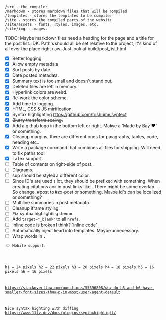 ```
/src - the compiler
/markdown - stores markdown files that will be compiled
/templates - stores the templates to be compiled
/site - stores the compiled parts of the website
/site/assets - fonts, styles, images, etc.
/site/img - images.
```

TODO:
Maybe markdown files need a heading for the page and a title for the post list. IDK.
Path's should all be set relative to the project, it's kind of all over the place right now. Just look at build/post_list.html

- [x] Better logging
- [x] Allow empty metadata
- [x] Sort posts by date.
- [x] Date posted metadata.
- [x] Summary text is too small and doesn't stand out.
- [x] Deleted files are left in memory.
- [x] Hyperlink colors are weird.
- [x] Re-work the color scheme.
- [x] Add time to logging.
- [x] HTML, CSS & JS minification.
- [x] Syntax highlighting https://github.com/trishume/syntect
- [x] ~~Blurry transform scaling.~~
- [x] Add a github logo in the bottom left or right. Mabye a 'Made by Bay ❤' or something.
- [x] Cleanup margins, there are different ones for paragraphs, tables, code, heading etc..
- [x] Write a package command that combines all files for shipping. Will need to fix paths too!
- [x] LaTex support.
- [ ] Table of contents on right-side of post.
- [ ] Diagrams.
- [ ] sup should be styled a different color.
- [ ] Since ID's are used a lot, they should be prefixed with something. When creating citations and in post links like [](#blog). There might be some overlap. So change, #post to #zx-post or something. Maybe id's can be localized or something?
- [ ] Multiline summaries in post metadata.
- [ ] Cleanup iframe styling.
- [ ] Fix syntax highlighting theme.
- [ ] Add `target="_blank"` to all `hrefs`.
- [ ] Inline code is broken I think? \`inline code\`
- [ ] Automatically inject head into templates. Maybe unnecessary.
- [ ] Wrap words in <code>.
- [ ] Mobile support.

h1 = 24 pixels
h2 = 22 pixels
h3 = 20 pixels
h4 = 18 pixels
h5 = 16 pixels
h6 = 16 pixels

https://stackoverflow.com/questions/55696808/why-do-h5-and-h6-have-smaller-font-sizes-than-p-in-most-user-agent-default


Nice syntax highting with diffing
https://www.11ty.dev/docs/plugins/syntaxhighlight/